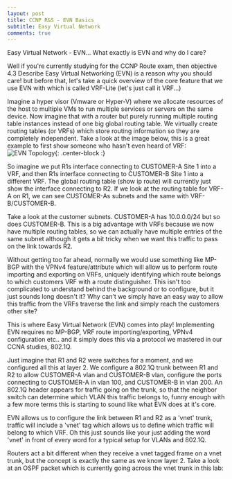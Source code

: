 ```yaml
---
layout: post
title: CCNP R&S - EVN Basics 
subtitle: Easy Virtual Network
comments: true
---
```


Easy Virtual Network - EVN... What exactly is EVN and why do I care?

Well if you're currently studying for the CCNP Route exam, then objective 4.3 Describe Easy Virtual Networking (EVN) is a reason why you should care! but before that, let's take a quick overview of the core feature that we use EVN with which is called VRF-Lite (let's just call it VRF...)

Imagine a hyper visor (Vmware or Hyper-V) where we allocate resources of the host to multiple VMs to run multiple services or servers on the same device. Now imagine that with a router but purely running multiple routing table instances instead of one big global routing table. We virtually create routing tables (or VRFs) which store routing information so they are completely independent. Take a look at the image below, this is a great example to first show someone who hasn't even heard of VRF:
![EVN Topology]('img/2020-01-16-ccnp-evn-basics/ccnp-evn-topology.jpg'){: .center-block :}

So imagine we put R1s interface connecting to CUSTOMER-A Site 1 into a VRF, and then R1s interface connecting to CUSTOMER-B Site 1 into a different VRF. The global routing table (show ip route) will currently just show the interface connecting to R2. If we look at the routing table for VRF-A on R1, we can see CUSTOMER-As subnets and the same with VRF-B/CUSTOMER-B.

Take a look at the customer subnets. CUSTOMER-A has 10.0.0.0/24 but so does CUSTOMER-B. This is a big advantage with VRFs because we now have multiple routing tables, so we can actually have multiple entries of the same subnet although it gets a bit tricky when we want this traffic to pass on the link towards R2.

Without getting too far ahead, normally we would use something like MP-BGP with the VPNv4 feature/attribute which will allow us to perform route importing and exporting on VRFs, uniquely identifying which route belongs to which customers VRF with a route distinguisher. This isn't too complicated to understand behind the background or to configure, but it just sounds long doesn't it? Why can't we simply have an easy way to allow this traffic from the VRFs traverse the link and simply reach the customers other site?

This is where Easy Virtual Network (EVN) comes into play! Implementing EVN requires no MP-BGP, VRF route importing/exporting, VPNv4 configuration etc.. and it simply does this via a protocol we mastered in our CCNA studies, 802.1Q.


Just imagine that R1 and R2 were switches for a moment, and we configured all this at layer 2. We configure a 802.1Q trunk between R1 and R2 to allow CUSTOMER-A vlan and CUSTOMER-B vlan, configure the ports connecting to CUSTOMER-A in vlan 100, and CUSTOMER-B in vlan 200. An 802.1Q header appears for traffic going on the trunk, so that the neighbor switch can determine which VLAN this traffic belongs to, funny enough with a few more terms this is starting to sound like what EVN does at it's core.

EVN allows us to configure the link between R1 and R2 as a 'vnet' trunk, traffic will include a 'vnet' tag which allows us to define which traffic will belong to which VRF. Oh this just sounds like your just adding the word 'vnet' in front of every word for a typical setup for VLANs and 802.1Q.

Routers act a bit different when they receive a vnet tagged frame on a vnet trunk, but the concept is exactly the same as we know layer 2. Take a look at an OSPF packet which is currently going across the vnet trunk in this lab: